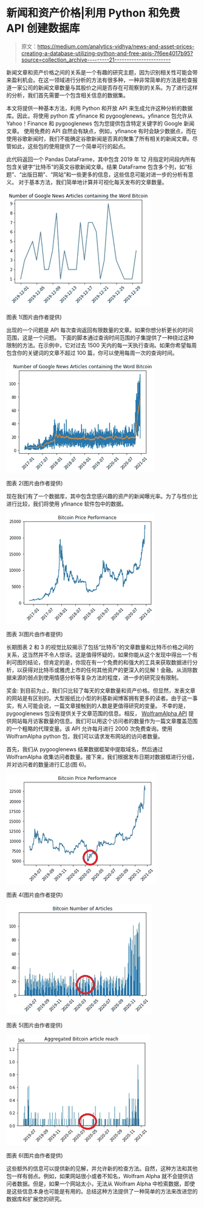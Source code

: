 # 新闻和资产价格|利用 Python 和免费 API 创建数据库

> 原文：<https://medium.com/analytics-vidhya/news-and-asset-prices-creating-a-database-utilizing-python-and-free-apis-7f6ee4017b95?source=collection_archive---------21----------------------->

新闻文章和资产价格之间的关系是一个有趣的研究主题，因为识别相关性可能会带来盈利机会。在这一领域进行分析的方法有很多种，一种非常简单的方法是检查报道一家公司的新闻文章数量与其股价之间是否存在可观察到的关系。为了进行这样的分析，我们首先需要一个包含相关信息的数据集。

本文将提供一种基本方法，利用 Python 和开放 API 来生成允许这种分析的数据库。因此，将使用 python 库 yfinance 和 pygooglenews。yfinance 包允许从 Yahoo！Finance 和 pygooglenews 包为您提供包含特定关键字的 Google 新闻文章。
使用免费的 API 自然会有缺点，例如，yfinance 有时会缺少数据点，而在使用谷歌新闻时，我们不能确定谷歌新闻是否真的聚集了所有相关的新闻文章。尽管如此，这些包的使用提供了一个简单可行的起点。

此代码返回一个 Pandas DataFrame，其中包含 2019 年 12 月指定时间段内所有包含关键字“比特币”的英文谷歌新闻文章。结果 DataFrame 包含多个列，如“标题”、“出版日期”、“网站”和一些更多的信息，这些信息可能对进一步的分析有意义。
对于基本方法，我们简单地计算并可视化每天发布的文章数量。

![](img/aa05ad91a9dae6d764df38c9f156818e.png)

图表 1(图片由作者提供)

出现的一个问题是 API 每次查询返回有限数量的文章。如果你想分析更长的时间范围，这是一个问题。
下面的脚本通过查询时间范围的子集提供了一种绕过这种限制的方法。在示例中，它对过去 1500 天内的每一天执行查询。如果你希望每周包含你的关键词的文章不超过 100 篇，你可以使用每周一次的查询时间。

![](img/8ab3bbcfb5f7098d644bc3026facfb21.png)

图表 2(图片由作者提供)

现在我们有了一个数据库，其中包含您感兴趣的资产的新闻曝光率。为了与性价比进行比较，我们将使用 yfinance 软件包中的数据。

![](img/b6f98c29cd5836876c509ad0cf5a1d8d.png)

图表 3(图片由作者提供)

长期图表 2 和 3 的视觉比较揭示了包括“比特币”的文章数量和比特币价格之间的关系，这当然并不令人惊讶。这是值得怀疑的，如果你能从这个发现中得出一个有利可图的结论，但肯定的是，你现在有一个免费的和强大的工具来获取数据进行分析，以获得对比特币或雅虎上市的任何其他资产的更深入的见解！金融。从消除数据来源的弱点到使用情感分析等复杂方法的程度，进一步的研究没有限制。

奖金:
到目前为止，我们只比较了每天的文章数量和资产价格。但显然，发表文章的网站是有区别的。大型报纸比小型的利基新闻博客拥有更多的读者。由于这一事实，有人可能会说，一篇文章接触到的人数是更值得研究的变量。
不幸的是，pygooglenews 包没有提供关于文章范围的信息。相反， [WolframAlpha API](https://products.wolframalpha.com/api/) 提供网站每月访客数量的信息。我们可以用这个访问者的数量作为一篇文章覆盖范围的一个粗略的代理变量。该 API 允许每月进行 2000 次免费查询。使用 WolframAlpha python 包，我们可以请求发布网站的访问者数量。

首先，我们从 pygooglenews 结果数据框架中提取域名，然后通过 WolframAlpha 收集访问者数量。接下来，我们根据发布日期对数据框进行分组，并对访问者的数量进行汇总(图 6)。

![](img/c01e95368a0efdb0b1e8f243a4089673.png)

图表 4(图片由作者提供)

![](img/6f74703e1622e3fa7d390f53fa077115.png)

图表 5(图片由作者提供)

![](img/00aa364a5bf56f2fddcf9518361d48b5.png)

图表 6(图片由作者提供)

这些额外的信息可以提供新的见解，并允许新的检查方法。自然，这种方法和其他包一样有弱点。例如，如果网站很小或者不知名，Wolfram Alpha 就不会提供访问者数据。但是，如果一个网站太小，无法从 Wolfram Alpha 中检索数据，即使是这些信息本身也可能是有用的。总结这种方法提供了一种简单的方法来改进您的数据库和扩展您的研究。